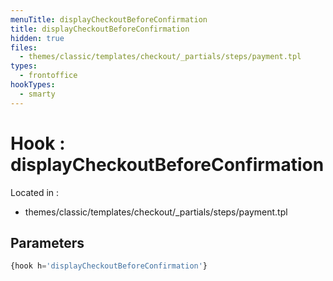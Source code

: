 ```yaml
---
menuTitle: displayCheckoutBeforeConfirmation
title: displayCheckoutBeforeConfirmation
hidden: true
files:
  - themes/classic/templates/checkout/_partials/steps/payment.tpl
types:
  - frontoffice
hookTypes:
  - smarty
---
```


# Hook : displayCheckoutBeforeConfirmation

Located in :

  - themes/classic/templates/checkout/_partials/steps/payment.tpl

## Parameters

```php
{hook h='displayCheckoutBeforeConfirmation'}
```